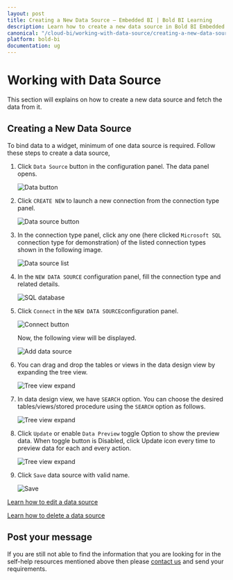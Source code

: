 ```yaml
---
layout: post
title: Creating a New Data Source – Embedded BI | Bold BI Learning
description: Learn how to create a new data source in Bold BI Embedded application to bind data with widgets in dashboard.
canonical: "/cloud-bi/working-with-data-source/creating-a-new-data-source/"
platform: bold-bi
documentation: ug
---
```

# Working with Data Source

This section will explains on how to create a new data source and fetch the data from it.

## Creating a New Data Source

To bind data to a widget, minimum of one data source is required.  Follow these steps to create a data source,

1. Click `Data Source` button in the configuration panel. The data panel opens.

   ![Data button](/static/assets/embedded/working-with-datasource/images/databutton.png)

2. Click `CREATE NEW` to launch a new connection from the connection type panel.

   ![Data source button](/static/assets/embedded/working-with-datasource/images/datasourcebutton.png)

3. In the connection type panel, click any one (here clicked `Microsoft SQL` connection type for demonstration) of the listed connection types shown in the following image.

   ![Data source list](/static/assets/embedded/working-with-datasource/images/datasourcelist.png)

4. In the `NEW DATA SOURCE` configuration panel, fill the connection type and related details.

   ![SQL database](/static/assets/embedded/working-with-datasource/images/sqldatabase.png)

5. Click `Connect` in the `NEW DATA SOURCE`configuration panel.

   ![Connect button](/static/assets/embedded/working-with-datasource/images/Connectbutton.png)
   
   Now, the following view will be displayed.
   
   ![Add data source](/static/assets/embedded/working-with-datasource/images/addeddatasource.png)

6. You can drag and drop the tables or views in the data design view by expanding the tree view.

   ![Tree view expand](/static/assets/embedded/working-with-datasource/images/treeviewexpand.png)

7. In data design view, we have `SEARCH` option. You can choose the desired tables/views/stored procedure using the `SEARCH` option as follows.

   ![Tree view expand](/static/assets/embedded/working-with-datasource/images/tablesearch.png#max-width=98%)

8. Click `Update` or enable `Data Preview` toggle Option to show the preview data. When toggle button is Disabled, click Update icon every time to preview data for each and every action.

    ![Tree view expand](/static/assets/embedded/working-with-datasource/images/previewdata.png#max-width=97%)

9. Click `Save` data source with valid name.

   ![Save](/static/assets/embedded/working-with-datasource/images/datasourcesaveoption.png#max-width=97%)

 [Learn how to edit a data source](/embedded-bi/working-with-data-source/editing-a-data-source/)

 [Learn how to delete a data source](/embedded-bi/working-with-data-source/deleting-a-data-source/)

## Post your message
If you are still not able to find the information that you are looking for in the self-help resources mentioned above then please [contact us](https://www.boldbi.com/support) and send your requirements.
